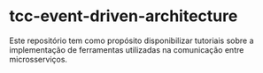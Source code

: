 # tcc-event-driven-architecture
Este repositório tem como propósito disponibilizar tutoriais sobre a implementação de ferramentas utilizadas na comunicação entre microsserviços.
